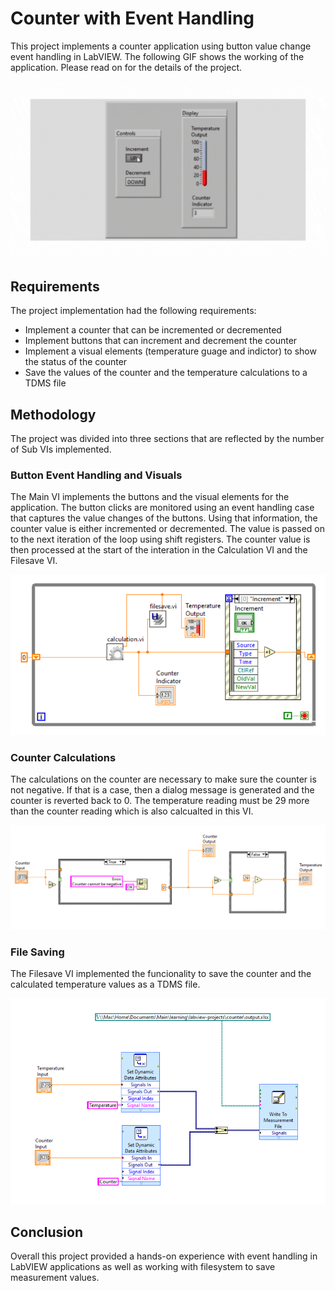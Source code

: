 # Counter with Event Handling

This project implements a counter application using button value change event handling in LabVIEW. The following GIF shows the working of the application. Please read on for the details of the project.

![Main GIF](assets/counter_demo.gif)

## Requirements

The project implementation had the following requirements:
- Implement a counter that can be incremented or decremented
- Implement buttons that can increment and decrement the counter
- Implement a visual elements (temperature guage and indictor) to show the status of the counter
- Save the values of the counter and the temperature calculations to a TDMS file

## Methodology

The project was divided into three sections that are reflected by the number of Sub VIs implemented.

### Button Event Handling and Visuals

The Main VI implements the buttons and the visual elements for the application. The button clicks are monitored using an event handling case that captures the value changes of the buttons. Using that information, the counter value is either incremented or decremented. The value is passed on to the next iteration of the loop using shift registers. The counter value is then processed at the start of the interation in the Calculation VI and the Filesave VI. 

![Main VI](assets/main.png)

### Counter Calculations

The calculations on the counter are necessary to make sure the counter is not negative. If that is a case, then a dialog message is generated and the counter is reverted back to 0. The temperature reading must be 29 more than the counter reading which is also calcualted in this VI.

![Main VI](assets/calculation.png)

### File Saving

The Filesave VI implemented the funcionality to save the counter and the calculated temperature values as a TDMS file.

![Main VI](assets/filesave.png)

## Conclusion

Overall this project provided a hands-on experience with event handling in LabVIEW applications as well as working with filesystem to save measurement values.